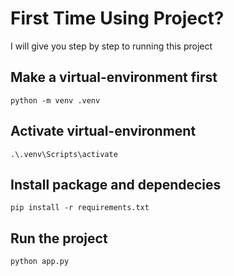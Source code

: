 # First Time Using Project?

I will give you step by step to running this project

## Make a virtual-environment first

`python -m venv .venv`

## Activate virtual-environment

`.\.venv\Scripts\activate`

## Install package and dependecies

`pip install -r requirements.txt`

## Run the project

`python app.py`
